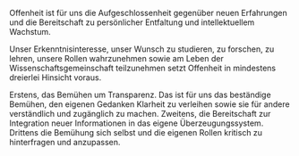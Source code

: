Offenheit ist für uns die Aufgeschlossenheit gegenüber neuen Erfahrungen und die Bereitschaft zu persönlicher Entfaltung und intellektuellem Wachstum.

Unser Erkenntnisinteresse, unser Wunsch zu studieren, zu forschen, zu lehren, unsere Rollen wahrzunehmen sowie am Leben der Wissenschaftsgemeinschaft teilzunehmen setzt Offenheit in mindestens dreierlei Hinsicht voraus.

Erstens, das Bemühen um Transparenz.
Das ist für uns das beständige Bemühen, den eigenen Gedanken Klarheit zu verleihen sowie sie für andere verständlich und zugänglich zu machen.
Zweitens, die Bereitschaft zur Integration neuer Informationen in das eigene Überzeugungssystem.
Drittens die Bemühung sich selbst und die eigenen Rollen kritisch zu hinterfragen und anzupassen.
